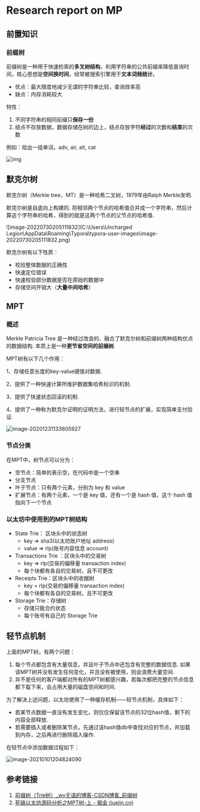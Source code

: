 # Research report on MP

## 前置知识

### 前缀树

前缀树是一种用于快速检索的**多叉树结构**，利用字符串的公共前缀来降低查询时间，核心思想是**空间换时间**，经常被搜索引擎用于**文本词频统计**。

- 优点：最大限度地减少无谓的字符串比较，查询效率高
- 缺点：内存消耗较大

特性：

1. 不同字符串的相同前缀只**保存一份**
2. 结点不存放数据，数据存储在树的边上，结点存放字符**经过**的次数和**结束**的次数

例如：给出一组单词，adv, air, ait, cat

![img](https://img-blog.csdnimg.cn/93b436ceeaa04c869009c74c7e0f32b3.png?x-oss-process=image/watermark,type_d3F5LXplbmhlaQ,shadow_50,text_Q1NETiBAd3nml6Dor60=,size_20,color_FFFFFF,t_70,g_se,x_16)

## 默克尔树
默克尔树（Merkle tree，MT）是一种哈希二叉树，1979年由Ralph Merkle发明. 

默克尔树是自底向上构建的. 将相邻两个节点的哈希值合并成一个字符串，然后计算这个字符串的哈希，得到的就是这两个节点的父节点的哈希值. 

![image-20220730205111832](C:\Users\Uncharged Legion\AppData\Roaming\Typora\typora-user-images\image-20220730205111832.png)

默克尔树有以下性质：

- 校验整体数据的正确性
- 快速定位错误
- 快速校验部分数据是否在原始的数据中
- 存储空间开销大（**大量中间哈希**）

## MPT

### 概述
Merkle Patricia Tree 是一种经过改良的、融合了默克尔树和前缀树两种结构优点的数据结构. 本质上是一种**更节省空间的前缀树**.

MPT树有以下几个作用：

1、存储任意长度的key-value键值对数据.

2、提供了一种快速计算所维护数据集哈希标识的机制.

3、提供了快速状态回滚的机制.

4、提供了一种称为默克尔证明的证明方法，进行轻节点的扩展，实现简单支付验证.

![image-20201231133805927](https://p3-juejin.byteimg.com/tos-cn-i-k3u1fbpfcp/74d05e1331314523a7cdce1e9016a1bc~tplv-k3u1fbpfcp-zoom-in-crop-mark:3024:0:0:0.awebp)

### 节点分类
在MPT中，树节点可以分为：

- 空节点：简单的表示空，在代码中是一个空串
- 分支节点
- 叶子节点：只有两个元素，分别为 key 和 value
- 扩展节点：有两个元素，一个是 key 值，还有一个是 hash 值，这个 hash 值指向下一个节点

### 以太坊中使用到的MPT树结构

- State Trie： 区块头中的状态树
  - key => sha3(以太坊账户地址 address)
  - value => rlp(账号内容信息 account)
- Transactions Trie ：区块头中的交易树
  - key => rlp(交易的偏移量 transaction index)
  - 每个块都有各自的交易树，且不可更改
- Receipts Trie：区块头中的收据树
  - key = rlp(交易的偏移量 transaction index)
  - 每个块都有各自的交易树，且不可更改
- Storage Trie：存储树
  - 存储只能合约状态
  - 每个账号有自己的 Storage Trie

## 轻节点机制
上面的MPT树，有两个问题：

1. 每个节点都包含有大量信息，并且叶子节点中还包含有完整的数据信息. 如果该MPT树并没有发生任何变化，并且没有被使用，则会浪费大量空间.
2. 并不是任何的客户端都对所有的MPT树都感兴趣，若每次都把完整的节点信息都下载下来，会占用大量的磁盘空间和时间.

为了解决上述问题，以太坊使用了一种缓存机制——轻节点机制，具体如下：

- 若某节点数据一直没有发生变化，则仅仅保留该节点的32位hash值，剩下的内容全部释放.
- 若需要插入或者删除某节点，先通过该hash值db中查找对应的节点，并加载到内存，之后再进行删除插入操作.

在轻节点中添加数据过程如下：

![image-20210101204824090](https://p3-juejin.byteimg.com/tos-cn-i-k3u1fbpfcp/5a0e70cb33a44b1d886fa532ee25c31b~tplv-k3u1fbpfcp-zoom-in-crop-mark:3024:0:0:0.awebp)



## 参考链接
1. [前缀树（Trie树）_wy无语的博客-CSDN博客_前缀树](https://blog.csdn.net/wy749929317/article/details/123812165)
2. [死磕以太坊源码分析之MPT树-上 - 掘金 (juejin.cn)](https://juejin.cn/post/6913693343142641671)
